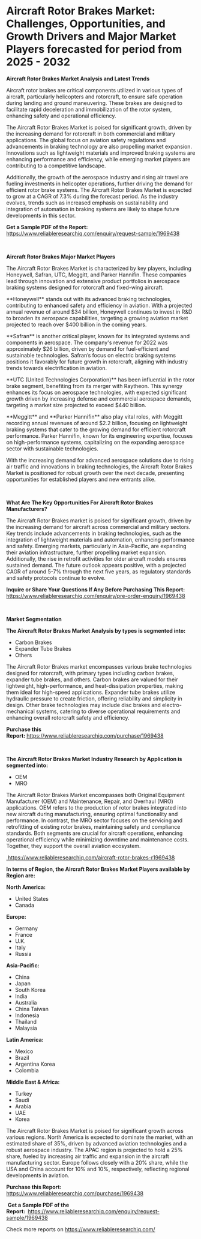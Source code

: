 <p><h1>Aircraft Rotor Brakes Market: Challenges, Opportunities, and Growth Drivers and Major Market Players forecasted for period from 2025 - 2032</h1></p><p><strong>Aircraft Rotor Brakes Market Analysis and Latest Trends</strong></p>
<p><p>Aircraft rotor brakes are critical components utilized in various types of aircraft, particularly helicopters and rotorcraft, to ensure safe operation during landing and ground maneuvering. These brakes are designed to facilitate rapid deceleration and immobilization of the rotor system, enhancing safety and operational efficiency.</p><p>The Aircraft Rotor Brakes Market is poised for significant growth, driven by the increasing demand for rotorcraft in both commercial and military applications. The global focus on aviation safety regulations and advancements in braking technology are also propelling market expansion. Innovations such as lightweight materials and improved braking systems are enhancing performance and efficiency, while emerging market players are contributing to a competitive landscape.</p><p>Additionally, the growth of the aerospace industry and rising air travel are fueling investments in helicopter operations, further driving the demand for efficient rotor brake systems. The Aircraft Rotor Brakes Market is expected to grow at a CAGR of 7.3% during the forecast period. As the industry evolves, trends such as increased emphasis on sustainability and integration of automation in braking systems are likely to shape future developments in this sector.</p></p>
<p><strong>Get a Sample PDF of the Report:&nbsp;</strong> <a href="https://www.reliableresearchiq.com/enquiry/request-sample/1969438?utm_campaign=2306&utm_medium=2&utm_source=Github&utm_content=ia&utm_term=02032025&utm_id=aircraft-rotor-brakes">https://www.reliableresearchiq.com/enquiry/request-sample/1969438</a></p>
<p>&nbsp;</p>
<p><strong>Aircraft Rotor Brakes Major Market Players</strong></p>
<p><p>The Aircraft Rotor Brakes Market is characterized by key players, including Honeywell, Safran, UTC, Meggitt, and Parker Hannifin. These companies lead through innovation and extensive product portfolios in aerospace braking systems designed for rotorcraft and fixed-wing aircraft.</p><p>**Honeywell** stands out with its advanced braking technologies, contributing to enhanced safety and efficiency in aviation. With a projected annual revenue of around $34 billion, Honeywell continues to invest in R&D to broaden its aerospace capabilities, targeting a growing aviation market projected to reach over $400 billion in the coming years.</p><p>**Safran** is another critical player, known for its integrated systems and components in aerospace. The company's revenue for 2022 was approximately $26 billion, driven by demand for fuel-efficient and sustainable technologies. Safran’s focus on electric braking systems positions it favorably for future growth in rotorcraft, aligning with industry trends towards electrification in aviation.</p><p>**UTC (United Technologies Corporation)** has been influential in the rotor brake segment, benefiting from its merger with Raytheon. This synergy enhances its focus on aerospace technologies, with expected significant growth driven by increasing defense and commercial aerospace demands, targeting a market size projected to exceed $440 billion.</p><p>**Meggitt** and **Parker Hannifin** also play vital roles, with Meggitt recording annual revenues of around $2.2 billion, focusing on lightweight braking systems that cater to the growing demand for efficient rotorcraft performance. Parker Hannifin, known for its engineering expertise, focuses on high-performance systems, capitalizing on the expanding aerospace sector with sustainable technologies.</p><p>With the increasing demand for advanced aerospace solutions due to rising air traffic and innovations in braking technologies, the Aircraft Rotor Brakes Market is positioned for robust growth over the next decade, presenting opportunities for established players and new entrants alike.</p></p>
<p>&nbsp;</p>
<p><strong>What Are The Key Opportunities For Aircraft Rotor Brakes Manufacturers?</strong></p>
<p><p>The Aircraft Rotor Brakes market is poised for significant growth, driven by the increasing demand for aircraft across commercial and military sectors. Key trends include advancements in braking technologies, such as the integration of lightweight materials and automation, enhancing performance and safety. Emerging markets, particularly in Asia-Pacific, are expanding their aviation infrastructure, further propelling market expansion. Additionally, the rise in retrofit activities for older aircraft models ensures sustained demand. The future outlook appears positive, with a projected CAGR of around 5-7% through the next five years, as regulatory standards and safety protocols continue to evolve.</p></p>
<p><strong>Inquire or Share Your Questions If Any Before Purchasing This Report:</strong> <a href="https://www.reliableresearchiq.com/enquiry/pre-order-enquiry/1969438?utm_campaign=2306&utm_medium=2&utm_source=Github&utm_content=ia&utm_term=02032025&utm_id=aircraft-rotor-brakes">https://www.reliableresearchiq.com/enquiry/pre-order-enquiry/1969438</a></p>
<p>&nbsp;</p>
<p><strong>Market Segmentation</strong></p>
<p><strong>The Aircraft Rotor Brakes Market Analysis by types is segmented into:</strong></p>
<p><ul><li>Carbon Brakes</li><li>Expander Tube Brakes</li><li>Others</li></ul></p>
<p><p>The Aircraft Rotor Brakes market encompasses various brake technologies designed for rotorcraft, with primary types including carbon brakes, expander tube brakes, and others. Carbon brakes are valued for their lightweight, high-performance, and heat-dissipation properties, making them ideal for high-speed applications. Expander tube brakes utilize hydraulic pressure to create friction, offering reliability and simplicity in design. Other brake technologies may include disc brakes and electro-mechanical systems, catering to diverse operational requirements and enhancing overall rotorcraft safety and efficiency.</p></p>
<p><strong>Purchase this Report:&nbsp;</strong><a href="https://www.reliableresearchiq.com/purchase/1969438?utm_campaign=2306&utm_medium=2&utm_source=Github&utm_content=ia&utm_term=02032025&utm_id=aircraft-rotor-brakes">https://www.reliableresearchiq.com/purchase/1969438</a></p>
<p>&nbsp;</p>
<p><strong>The Aircraft Rotor Brakes Market Industry Research by Application is segmented into:</strong></p>
<p><ul><li>OEM</li><li>MRO</li></ul></p>
<p><p>The Aircraft Rotor Brakes Market encompasses both Original Equipment Manufacturer (OEM) and Maintenance, Repair, and Overhaul (MRO) applications. OEM refers to the production of rotor brakes integrated into new aircraft during manufacturing, ensuring optimal functionality and performance. In contrast, the MRO sector focuses on the servicing and retrofitting of existing rotor brakes, maintaining safety and compliance standards. Both segments are crucial for aircraft operations, enhancing operational efficiency while minimizing downtime and maintenance costs. Together, they support the overall aviation ecosystem.</p></p>
<p><a href="https://www.reliableresearchiq.com/aircraft-rotor-brakes-r1969438?utm_campaign=2306&utm_medium=2&utm_source=Github&utm_content=ia&utm_term=02032025&utm_id=aircraft-rotor-brakes">&nbsp;https://www.reliableresearchiq.com/aircraft-rotor-brakes-r1969438</a></p>
<p><strong>In terms of Region, the Aircraft Rotor Brakes Market Players available by Region are:</strong></p>
<p>
    <p> <strong> North America: </strong>
        <ul>
            <li>United States</li>
            <li>Canada</li>
        </ul>
        </p> 
    <p> <strong> Europe: </strong>
        <ul>
            <li>Germany</li>
            <li>France</li>
            <li>U.K.</li>
            <li>Italy</li>
            <li>Russia</li>
        </ul>
        </p> 
    <p> <strong> Asia-Pacific: </strong>
        <ul>
            <li>China</li>
            <li>Japan</li>
            <li>South Korea</li>
            <li>India</li>
            <li>Australia</li>
            <li>China Taiwan</li>
            <li>Indonesia</li>
            <li>Thailand</li>
            <li>Malaysia</li>
        </ul>
        </p> 
    <p> <strong> Latin America: </strong>
        <ul>
            <li>Mexico</li>
            <li>Brazil</li>
            <li>Argentina Korea</li>
            <li>Colombia</li>
        </ul>
        </p> 
    <p> <strong> Middle East & Africa: </strong>
        <ul>
            <li>Turkey</li>
            <li>Saudi</li>
            <li>Arabia</li>
            <li>UAE</li>
            <li>Korea</li>
        </ul>
    </p>
    </p>
<p><p>The Aircraft Rotor Brakes Market is poised for significant growth across various regions. North America is expected to dominate the market, with an estimated share of 35%, driven by advanced aviation technologies and a robust aerospace industry. The APAC region is projected to hold a 25% share, fueled by increasing air traffic and expansion in the aircraft manufacturing sector. Europe follows closely with a 20% share, while the USA and China account for 10% and 10%, respectively, reflecting regional developments in aviation.</p></p>
<p><strong>Purchase this Report: </strong><a href="https://www.reliableresearchiq.com/purchase/1969438?utm_campaign=2306&utm_medium=2&utm_source=Github&utm_content=ia&utm_term=02032025&utm_id=aircraft-rotor-brakes">https://www.reliableresearchiq.com/purchase/1969438</a></p>
<p>&nbsp;<strong>Get a Sample PDF of the Report:&nbsp;&nbsp;</strong><a href="https://www.reliableresearchiq.com/enquiry/request-sample/1969438?utm_campaign=2306&utm_medium=2&utm_source=Github&utm_content=ia&utm_term=02032025&utm_id=aircraft-rotor-brakes">https://www.reliableresearchiq.com/enquiry/request-sample/1969438</a></p>
<p><strong></strong></p>
<p>Check more reports on <a href="https://www.reliableresearchiq.com/?utm_campaign=2306&utm_medium=2&utm_source=Github&utm_content=ia&utm_term=02032025&utm_id=aircraft-rotor-brakes">https://www.reliableresearchiq.com/</a></p>